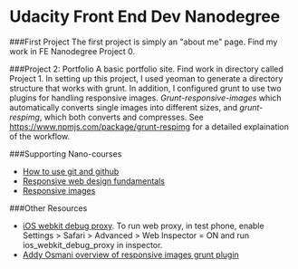 # Udacity Front End Dev Nanodegree

###First Project
The first project is simply an "about me" page. Find my work in FE Nanodegree Project 0.

###Project 2: Portfolio
A basic portfolio site. Find work in directory called Project 1.
In setting up this project, I used yeoman to generate a directory structure that works with grunt. In addition, I configured grunt to use two plugins for handling responsive images.
*Grunt-responsive-images* which automatically converts single images into different sizes, and *grunt-respimg*, which both converts and compresses. See https://www.npmjs.com/package/grunt-respimg for a detailed explaination of the workflow.

###Supporting Nano-courses
* [How to use git and github](https://www.udacity.com/course/how-to-use-git-and-github--ud775-nd)
* [Responsive web design fundamentals](https://www.udacity.com/course/viewer#!/c-ud893/l-3523969367/m-3551129148)
* [Responsive images](https://www.udacity.com/course/viewer#!/c-ud882/l-3532609279/m-3916878757)

###Other Resources
* [iOS webkit debug proxy](https://github.com/google/ios-webkit-debug-proxy). To run web proxy, in test phone, enable Settings > Safari > Advanced > Web Inspector = ON and run ios_webkit_debug_proxy in inspector.
* [Addy Osmani overview of responsive images grunt plugin](http://addyosmani.com/blog/generate-multi-resolution-images-for-srcset-with-grunt/)